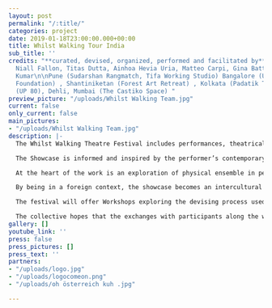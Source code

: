 ```yaml
---
layout: post
permalink: "/:title/"
categories: project
date: 2019-01-18T23:00:00.000+00:00
title: Whilst Walking Tour India
sub_title: ''
credits: "**curated, devised, organized, performed and facilitated by** Julia Vandehof,
  Niall Fallon, Titas Dutta, Ainhoa Hevia Uria, Matteo Carpi, Gina Battle Oliva, Vivek
  Kumar\n\nPune (Sudarshan Rangmatch, Tifa Working Studio) Bangalore (United Arts
  Foundation) , Shantiniketan (Forest Art Retreat) , Kolkata (Padatik Theatre), Agra
  (UP 80), Dehli, Mumbai (The Castiko Space) "
preview_picture: "/uploads/Whilst Walking Team.jpg"
current: false
only_current: false
main_pictures:
- "/uploads/Whilst Walking Team.jpg"
description: |-
  The Whilst Walking Theatre Festival includes performances, theatrical experiments, and workshops, all pointing towards their unique use of a Theatre Lab setting.

  The Showcase is informed and inspired by the performer’s contemporary European contexts, alongside myths and the personal stories of the creators. The collective is for the first time present in front of Indian audiences exploring the universal appeal of creation methods.

  At the heart of the work is an exploration of physical ensemble in performance. By using the body as a physical tool for creation, they explore the idea of a collective unconscious. In connection with their training, they are a group that searches for organic, historical and mythical means of communication through the body in theatre.

  By being in a foreign context, the showcase becomes an intercultural exchange, inviting precise feedback that will develop the company’s strategies to question the function of performance worldwide.

  The festival will offer Workshops exploring the devising process used by the collective. But like with every devising group, the collective has a way of working that is malleable and welcoming to the participation of new members. This is a way for the group to share their methods of theatrical creation with young to mid-career artistes across India to evolve their shared performance vocabulary.

  The collective hopes that the exchanges with participants along the way will subsequently develop even the work that we present in each respective city.
gallery: []
youtube_link: ''
press: false
press_pictures: []
press_text: ''
partners:
- "/uploads/logo.jpg"
- "/uploads/logocomeon.png"
- "/uploads/oh österreich kuh .jpg"

---
```

